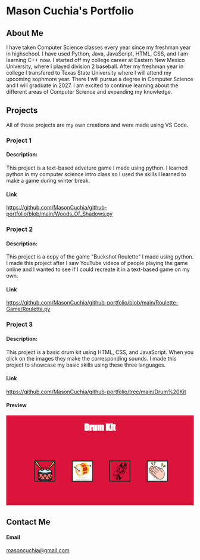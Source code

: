 # Mason Cuchia's Portfolio
 
## About Me
I have taken Computer Science classes every year since my freshman year in highschool. I have used Python, Java, JavaScript, HTML, CSS, and I am learning C++ now. I started off my college career at Eastern New Mexico University, where I played division 2 baseball. After my freshman year in college I transfered to Texas State University where I will attend my upcoming sophmore year. There I will pursue a degree in Computer Science and I will graduate in 2027. I am excited to continue learning about the different areas of Computer Science and expanding my knowledge.

## Projects
All of these projects are my own creations and were made using VS Code.

### Project 1

#### Description:
 This project is a text-based adveture game I made using python. I learned python in my computer science intro class so I used the skills I learned to make a game during winter break. 

#### Link 
https://github.com/MasonCuchia/github-portfolio/blob/main/Woods_Of_Shadows.py 

### Project 2

#### Description:
 This project is a copy of the game "Buckshot Roulette" I made using python. I made this project after I saw YouTube videos of people playing the game online and I wanted to see if I could recreate it in a text-based game on my own.

#### Link 
https://github.com/MasonCuchia/github-portfolio/blob/main/Roulette-Game/Roulette.py

### Project 3

#### Description:
 This project is a basic drum kit using HTML, CSS, and JavaScript. When you click on the images they make the corresponding sounds. I made this project to showcase my basic skills using these three languages.

#### Link 
https://github.com/MasonCuchia/github-portfolio/tree/main/Drum%20Kit

 #### Preview
![Alt text](image.png)



## Contact Me 

#### Email
masoncuchia@gmail.com